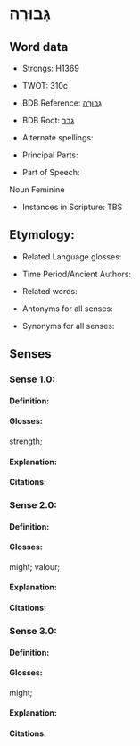 # גְּבוּרָה

<!-- Status: S2="NeedsEdits" -->
<!-- Lexica used for edits:   -->

## Word data

* Strongs: H1369

* TWOT: 310c

* BDB Reference: [גְּבוּרָה](rc://en/bdb/dict/c.am.ag)

* BDB Root: [גבר](rc://en/bdb/dict/c.am.aa)

* Alternate spellings:

* Principal Parts:

* Part of Speech:

Noun Feminine

* Instances in Scripture: TBS

## Etymology:

* Related Language glosses:

* Time Period/Ancient Authors:

* Related words:

* Antonyms for all senses:

* Synonyms for all senses:

## Senses

### Sense 1.0:

#### Definition:

#### Glosses:

strength; 

#### Explanation:

#### Citations:



### Sense 2.0:

#### Definition:

#### Glosses:

might; valour; 

#### Explanation:

#### Citations:



### Sense 3.0:

#### Definition:

#### Glosses:

might; 

#### Explanation:

#### Citations:



